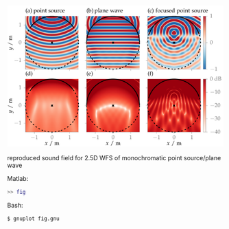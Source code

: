 ![Fig](fig.png)

reproduced sound field for 2.5D WFS of monochromatic point source/plane wave

Matlab:
```Matlab
>> fig
```

Bash:
```Bash
$ gnuplot fig.gnu
```

